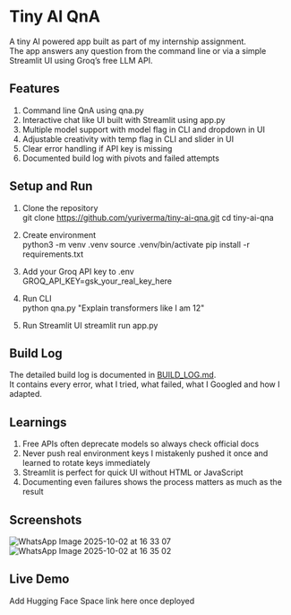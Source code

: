 # Tiny AI QnA

A tiny AI powered app built as part of my internship assignment.  
The app answers any question from the command line or via a simple Streamlit UI using Groq’s free LLM API.

## Features
1. Command line QnA using qna.py  
2. Interactive chat like UI built with Streamlit using app.py  
3. Multiple model support with model flag in CLI and dropdown in UI  
4. Adjustable creativity with temp flag in CLI and slider in UI  
5. Clear error handling if API key is missing  
6. Documented build log with pivots and failed attempts  

## Setup and Run

1. Clone the repository  
git clone https://github.com/yuriverma/tiny-ai-qna.git
cd tiny-ai-qna


2. Create environment  
python3 -m venv .venv
source .venv/bin/activate
pip install -r requirements.txt

3. Add your Groq API key to .env  
GROQ_API_KEY=gsk_your_real_key_here

4. Run CLI  
python qna.py "Explain transformers like I am 12"

5. Run Streamlit UI 
streamlit run app.py


## Build Log
The detailed build log is documented in [BUILD_LOG.md](BUILD_LOG.md).  
It contains every error, what I tried, what failed, what I Googled and how I adapted.

## Learnings
1. Free APIs often deprecate models so always check official docs  
2. Never push real environment keys I mistakenly pushed it once and learned to rotate keys immediately  
3. Streamlit is perfect for quick UI without HTML or JavaScript  
4. Documenting even failures shows the process matters as much as the result  

## Screenshots
![WhatsApp Image 2025-10-02 at 16 33 07](https://github.com/user-attachments/assets/41242b35-3958-4a69-aed4-29d1953ec528)
![WhatsApp Image 2025-10-02 at 16 35 02](https://github.com/user-attachments/assets/8e71cdaf-5bc2-4906-87a8-531c6fc50cf1)


## Live Demo
Add Hugging Face Space link here once deployed

